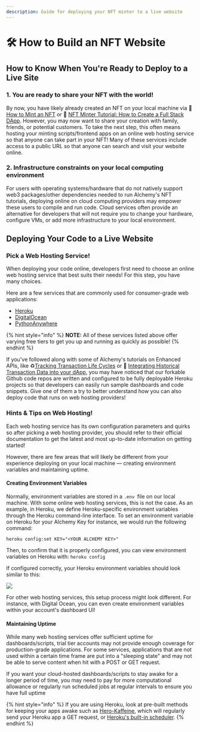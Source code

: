 ```yaml
---
description: Guide for deploying your NFT minter to a live website
---
```


# 🛠 How to Build an NFT Website

## How to Know When You're Ready to Deploy to a Live Site

### 1. You are ready to share your NFT with the world!

By now, you have likely already created an NFT on your local machine via 🎨 [How to Mint an NFT](../how-to-create-an-nft/how-to-mint-a-nft.md) or  📝 [NFT Minter Tutorial: How to Create a Full Stack DApp](./). However, you may now want to share your creation with family, friends, or potential customers. To take the next step, this often means hosting your minting scripts/frontend apps on an online web hosting service so that anyone can take part in your NFT! Many of these services include access to a public URL so that anyone can search and visit your website online.

### 2. Infrastructure constraints on your local computing environment&#x20;

For users with operating systems/hardware that do not natively support web3 packages/other dependencies needed to run Alchemy's NFT tutorials, deploying online on cloud computing providers may empower these users to compile and run code. Cloud services often provide an alternative for developers that will not require you to change your hardware, configure VMs, or add more infrastructure to your local environment.&#x20;

## Deploying Your Code to a Live Website

### Pick a Web Hosting Service!

When deploying your code online, developers first need to choose an online web hosting service that best suits their needs! For this step, you have many choices.&#x20;

Here are a few services that are commonly used for consumer-grade web applications:

* [Heroku](https://www.heroku.com)&#x20;
* [DigitalOcean](https://www.digitalocean.com)&#x20;
* [PythonAnywhere](https://www.pythonanywhere.com)&#x20;

{% hint style="info" %}
**NOTE:** All of these services listed above offer varying free tiers to get you up and running as quickly as possible!
{% endhint %}

If you've followed along with some of Alchemy's tutorials on Enhanced APIs, like ♻️[Tracking Transaction Life Cycles](../tracking-transaction-life-cycles.md) or 📜 [Integrating Historical Transaction Data into your dApp](../transfers-tutorial.md), you may have noticed that our forkable Github code repos are written and configured to be fully deployable Heroku projects so that developers can easily run sample dashboards and code snippets. Give one of them a try to better understand how you can also deploy code that runs on web hosting providers!

### Hints & Tips on Web Hosting!

Each web hosting service has its own configuration parameters and quirks so after picking a web hosting provider, you should refer to their official documentation to get the latest and most up-to-date information on getting started!&#x20;

However, there are few areas that will likely be different from your experience deploying on your local machine — creating environment variables and maintaining uptime.

#### Creating Environment Variables

Normally, environment variables are stored in a `.env `file on our local machine.  With some online web hosting services, this is not the case.  As an example, in Heroku, we define Heroku-specific environment variables through the Heroku command-line interface.  To set an environment variable on Heroku for your Alchemy Key for instance, we would run the following command:&#x20;

```
heroku config:set KEY="<YOUR ALCHEMY KEY>"
```

Then, to confirm that it is properly configured, you can view environment variables on Heroku with: `heroku config`

If configured correctly, your Heroku environment variables should look similar to this:

![](https://gblobscdn.gitbook.com/assets%2F-MB17w56kk7ZnRMWdqOL%2F-MfdCP\_qKo19vw3OqEXG%2F-MfdEFNE3pdGil4pzl6Z%2Fimg.PNG?alt=media\&token=9a5cea16-9d51-4e90-b77a-fabda56b14f4)

For other web hosting services, this setup process might look different.  For instance, with Digital Ocean, you can even create environment variables within your account's dashboard UI! &#x20;

#### Maintaining Uptime

While many web hosting services offer sufficient uptime for dashboards/scripts, trial tier accounts may not provide enough coverage for production-grade applications. For some services, applications that are not used within a certain time frame are put into a "sleeping state" and may not be able to serve content when hit with a POST or GET request. &#x20;

If you want your cloud-hosted dashboards/scripts to stay awake for a longer period of time, you may need to pay for more computational allowance or regularly run scheduled jobs at regular intervals to ensure you have full uptime

{% hint style="info" %}
If you are using Heroku, look at pre-built methods for keeping your apps awake such as [Hero-Kaffeine](https://kaffeine.herokuapp.com), which will regularly send your Heroku app a GET request, or [Heroku's built-in scheduler](https://devcenter.heroku.com/articles/scheduler). &#x20;
{% endhint %}
